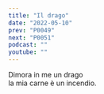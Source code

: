 ```yaml
---
title: "Il drago"
date: "2022-05-10"
prev: "P0049"
next: "P0051"
podcast: ""
youtube: ""
---
```


Dimora in me un drago  
la mia carne è un incendio.
